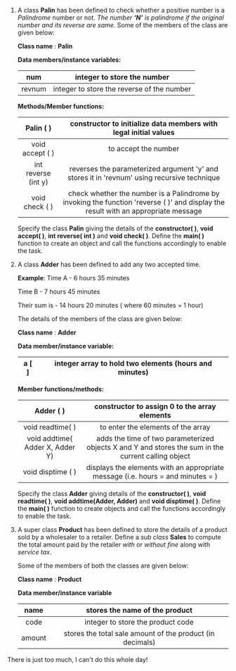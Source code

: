 1. A class **Palin** has been defined to check whether a positive number is a *Palindrome* number or not.
   *The number **‘N’** is palindrome if the original number and its reverse are same.*
   Some of the members of the class are given below:

   **Class name** : **Palin**
   
   **Data members/instance variables:**

   |   num     |         integer to store the number           |
   |:------:   |:------------------------------------------:   |
   | revnum    | integer to store the reverse of the number    |

   **Methods/Member functions:**

   |      Palin ( )      |                                  constructor to initialize data members with legal initial values                                  |
   |:-------------------:|:----------------------------------------------------------------------------------------------------------------------------------:|
   |   void accept ( )   |                                                        to accept the number                                                        |
   | int reverse (int y) |                     reverses the parameterized argument 'y' and stores it in 'revnum' using recursive technique                    |
   |    void check ( )   | check whether the number is a Palindrome by invoking the function 'reverse ( )' and display the result with an appropriate message |

   Specify the class **Palin** giving the details of the **constructor( )**, **void accept( )**,
   **int reverse( int )** and **void check( )**. Define the **main( )** function to create an object and
   call the functions accordingly to enable the task.

2. A class **Adder** has been defined to add any two accepted time.
 
   **Example**: Time A - 6 hours 35 minutes

    Time B - 7 hours 45 minutes

   Their sum is - 14 hours 20 minutes ( where 60 minutes = 1 hour)

   The details of the members of the class are given below:

   **Class name** : **Adder**

   **Data member/instance variable:**

   | a [ ] | integer array to hold two elements (hours and minutes) |
   |:-----:|:------------------------------------------------------:|

   **Member functions/methods:**

   |            Adder ( )            |                            constructor to assign 0 to the array elements                            |
   |:-------------------------------:|:---------------------------------------------------------------------------------------------------:|
   | void readtime( )                | to enter the elements of the array                                                                  |
   | void addtime( Adder X, Adder Y) | adds the time of two parameterized objects X and Y and stores the sum in the current calling object |
   | void disptime ( )               | displays the elements with an appropriate message (i.e. hours = and minutes = )                     |

   Specify the class **Adder** giving details of the **constructor( )**, **void readtime( )**,
   **void addtime(Adder, Adder)** and **void disptime( )**. Define the **main( )** function to create
   objects and call the functions accordingly to enable the task.
   
3. A super class **Product** has been defined to store the details of a product sold by a wholesaler to a retailer. Define a *sub class* **Sales** to compute the total amount paid by the retailer *with* or *without fine* along with *service tax*.
   
   Some of the members of both the classes are given below:

   **Class name** : **Product**

   **Data member/instance variable**

   | name   | stores the name of the product                            |
   |:------:|:---------------------------------------------------------:|
   | code   | integer to store the product code                         |
   | amount | stores the total sale amount of the product (in decimals) |


There is just too much, I can't do this whole day!